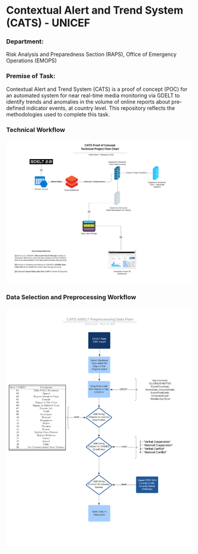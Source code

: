 # Contextual Alert and Trend System (CATS) - UNICEF

### Department: 
Risk Analysis and Preparedness Section (RAPS), Office of Emergency Operations (EMOPS)  

### Premise of Task: 
Contextual Alert and Trend System (CATS) is a proof of concept (POC) for an automated system for near real-time media monitoring via GDELT to identify trends and anomalies in the volume of online reports about pre-defined indicator events, at country level. This repository reflects the methodologies used to complete this task.

### Technical Workflow
![CATS LUCID CHART](images/CATS_technical_plan_flowchart.png)

### Data Selection and Preprocessing Workflow 
![CATS PREPROCESSING LUCID CHART](images/CATS_data_preprocessing_flowchart.png)
